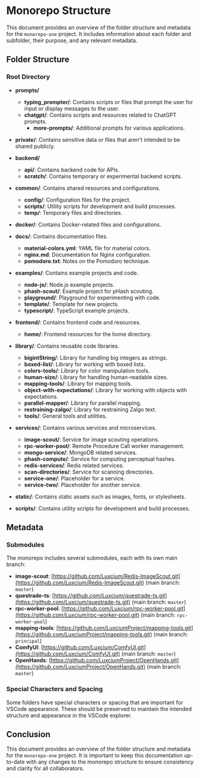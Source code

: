 # Monorepo Structure

This document provides an overview of the folder structure and metadata for the `monorepo-one` project. It includes information about each folder and subfolder, their purpose, and any relevant metadata.

## Folder Structure

### Root Directory

- **prompts/**
  - **typing_prompter/**: Contains scripts or files that prompt the user for input or display messages to the user.
  - **chatgpt/**: Contains scripts and resources related to ChatGPT prompts.
    - **more-prompts/**: Additional prompts for various applications.

- **private/**: Contains sensitive data or files that aren't intended to be shared publicly.

- **backend/**
  - **api/**: Contains backend code for APIs.
  - **scratch/**: Contains temporary or experimental backend scripts.

- **common/**: Contains shared resources and configurations.
  - **config/**: Configuration files for the project.
  - **scripts/**: Utility scripts for development and build processes.
  - **temp/**: Temporary files and directories.

- **docker/**: Contains Docker-related files and configurations.

- **docs/**: Contains documentation files.
  - **material-colors.yml**: YAML file for material colors.
  - **nginx.md**: Documentation for Nginx configuration.
  - **pomodoro.txt**: Notes on the Pomodoro technique.

- **examples/**: Contains example projects and code.
  - **node-js/**: Node.js example projects.
  - **phash-scout/**: Example project for pHash scouting.
  - **playground/**: Playground for experimenting with code.
  - **template/**: Template for new projects.
  - **typescript/**: TypeScript example projects.

- **frontend/**: Contains frontend code and resources.
  - **home/**: Frontend resources for the home directory.

- **library/**: Contains reusable code libraries.
  - **bigintString/**: Library for handling big integers as strings.
  - **boxed-list/**: Library for working with boxed lists.
  - **colors-tools/**: Library for color manipulation tools.
  - **human-size/**: Library for handling human-readable sizes.
  - **mapping-tools/**: Library for mapping tools.
  - **object-with-expectations/**: Library for working with objects with expectations.
  - **parallel-mapper/**: Library for parallel mapping.
  - **restraining-zalgo/**: Library for restraining Zalgo text.
  - **tools/**: General tools and utilities.

- **services/**: Contains various services and microservices.
  - **image-scout/**: Service for image scouting operations.
  - **rpc-worker-pool/**: Remote Procedure Call worker management.
  - **mongo-service/**: MongoDB related services.
  - **phash-compute/**: Service for computing perceptual hashes.
  - **redis-services/**: Redis related services.
  - **scan-directories/**: Service for scanning directories.
  - **service-one/**: Placeholder for a service.
  - **service-two/**: Placeholder for another service.

- **static/**: Contains static assets such as images, fonts, or stylesheets.

- **scripts/**: Contains utility scripts for development and build processes.

## Metadata

### Submodules

The monorepo includes several submodules, each with its own main branch:

- **image-scout**: [https://github.com/Luxcium/Redis-ImageScout.git](https://github.com/Luxcium/Redis-ImageScout.git) (main branch: `master`)
- **questrade-ts**: [https://github.com/Luxcium/questrade-ts.git](https://github.com/Luxcium/questrade-ts.git) (main branch: `master`)
- **rpc-worker-pool**: [https://github.com/Luxcium/rpc-worker-pool.git](https://github.com/Luxcium/rpc-worker-pool.git) (main branch: `rpc-worker-pool`)
- **mapping-tools**: [https://github.com/LuxciumProject/mapping-tools.git](https://github.com/LuxciumProject/mapping-tools.git) (main branch: `principal`)
- **ComfyUI**: [https://github.com/Luxcium/ComfyUI.git](https://github.com/Luxcium/ComfyUI.git) (main branch: `master`)
- **OpenHands**: [https://github.com/LuxciumProject/OpenHands.git](https://github.com/LuxciumProject/OpenHands.git) (main branch: `master`)

### Special Characters and Spacing

Some folders have special characters or spacing that are important for VSCode appearance. These should be preserved to maintain the intended structure and appearance in the VSCode explorer.

## Conclusion

This document provides an overview of the folder structure and metadata for the `monorepo-one` project. It is important to keep this documentation up-to-date with any changes to the monorepo structure to ensure consistency and clarity for all collaborators.
